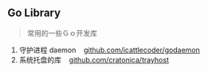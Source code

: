 ## Go Library ##

> 常用的一些Ｇｏ开发库

1. 守护进程 daemon&nbsp;&nbsp;&nbsp;&nbsp;[github.com/icattlecoder/godaemon](github.com/icattlecoder/godaemon "github.com/icattlecoder/godaemon")
2. 系统托盘的库&nbsp;&nbsp;&nbsp;&nbsp;[github.com/cratonica/trayhost](github.com/cratonica/trayhost "github.com/cratonica/trayhost")
